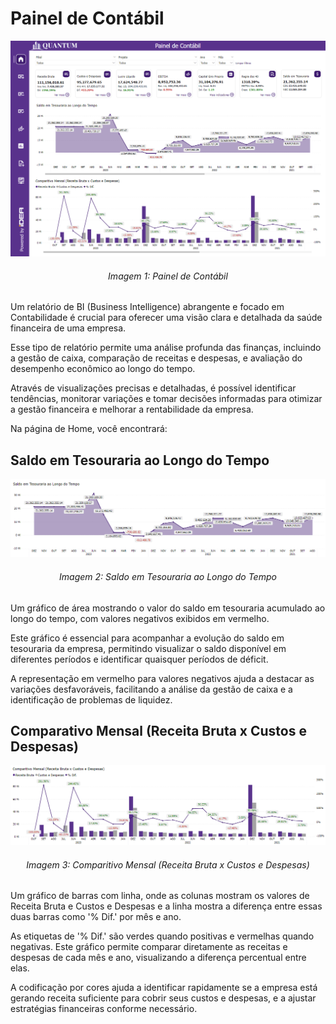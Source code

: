 # Painel de Contábil

<div align="center">
  <img src="../../assets/contabilidade_home.png" alt="Painel de Contábil">
  <h6>Imagem 1: Painel de Contábil</h6>
</div>

Um relatório de BI (Business Intelligence) abrangente e focado em Contabilidade é crucial para oferecer uma visão clara e detalhada da saúde financeira de uma empresa. 

Esse tipo de relatório permite uma análise profunda das finanças, incluindo a gestão de caixa, comparação de receitas e despesas, e avaliação do desempenho econômico ao longo do tempo. 

Através de visualizações precisas e detalhadas, é possível identificar tendências, monitorar variações e tomar decisões informadas para otimizar a gestão financeira e melhorar a rentabilidade da empresa.

Na página de Home, você encontrará:

## Saldo em Tesouraria ao Longo do Tempo

<div align="center">
  <img src="../../assets/contabilidade_h_saldo_ao_tempo.png" alt="Saldo em Tesouraria ao Longo do Tempo">
  <h6>Imagem 2: Saldo em Tesouraria ao Longo do Tempo</h6>
</div>

Um gráfico de área mostrando o valor do saldo em tesouraria acumulado ao longo do tempo, com valores negativos exibidos em vermelho. 

Este gráfico é essencial para acompanhar a evolução do saldo em tesouraria da empresa, permitindo visualizar o saldo disponível em diferentes períodos e identificar quaisquer períodos de déficit. 

A representação em vermelho para valores negativos ajuda a destacar as variações desfavoráveis, facilitando a análise da gestão de caixa e a identificação de problemas de liquidez.

## Comparativo Mensal (Receita Bruta x Custos e Despesas)

<div align="center">
  <img src="../../assets/contabilidade_h_comparitivo_mensal.png" alt="Comparitivo Mensal (Receita Bruta x Custos e Despesas)">
  <h6>Imagem 3: Comparitivo Mensal (Receita Bruta x Custos e Despesas)</h6>
</div>

Um gráfico de barras com linha, onde as colunas mostram os valores de Receita Bruta e Custos e Despesas e a linha mostra a diferença entre essas duas barras como '% Dif.' por mês e ano. 

As etiquetas de '% Dif.' são verdes quando positivas e vermelhas quando negativas. Este gráfico permite comparar diretamente as receitas e despesas de cada mês e ano, visualizando a diferença percentual entre elas. 

A codificação por cores ajuda a identificar rapidamente se a empresa está gerando receita suficiente para cobrir seus custos e despesas, e a ajustar estratégias financeiras conforme necessário.

